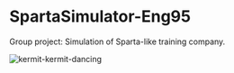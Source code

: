 # SpartaSimulator-Eng95
Group project: Simulation of Sparta-like training company.

![kermit-kermit-dancing](https://user-images.githubusercontent.com/11021728/136765889-7ea50af1-9e74-4294-9f37-f30d2a4c822c.gif)
